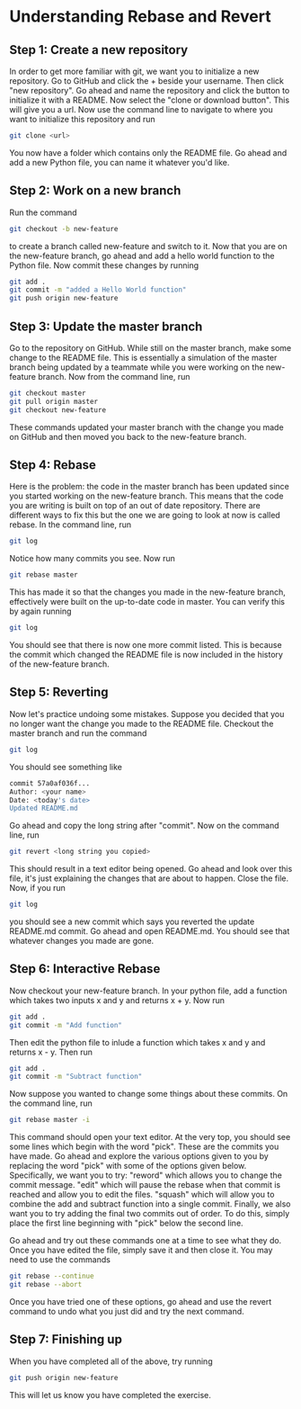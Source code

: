 # Understanding Rebase and Revert

## Step 1: Create a new repository

In order to get more familiar with git, we want you to initialize a new repository.
Go to GitHub and click the + beside your username. Then click "new repository".
Go ahead and name the repository and click the button to initialize it with a
README. Now select the "clone or download button". This will give you a url.
Now use the command line to navigate to where you want to initialize this
repository and run
```bash
git clone <url>
```
You now have a folder which contains only the README file. Go ahead and add a
new Python file, you can name it whatever you'd like.

## Step 2: Work on a new branch

Run the command
```bash
git checkout -b new-feature
```
to create a branch called new-feature and switch to it. Now that you are on the
new-feature branch, go ahead and add a hello world function to the Python file.
Now commit these changes by running
```bash
git add .
git commit -m "added a Hello World function"
git push origin new-feature
```

## Step 3: Update the master branch

Go to the repository on GitHub. While still on the master branch, make some
change to the README file. This is essentially a simulation of the master branch
being updated by a teammate while you were working on the new-feature branch.
Now from the command line, run
```bash
git checkout master
git pull origin master
git checkout new-feature
```
These commands updated your master branch with the change you made on GitHub
and then moved you back to the new-feature branch.

## Step 4: Rebase

Here is the problem: the code in the master branch has been updated since you
started working on the new-feature branch. This means that the code you are
writing is built on top of an out of date repository. There are different ways
to fix this but the one we are going to look at now is called rebase. In the
command line, run
```bash
git log
```
Notice how many commits you see. Now run
```bash
git rebase master
```
This has made it so that the changes you made in the new-feature branch, effectively
were built on the up-to-date code in master. You can verify this by again running
```bash
git log
```
You should see that there is now one more commit listed. This is because the
commit which changed the README file is now included in the history of the
new-feature branch.

## Step 5: Reverting

Now let's practice undoing some mistakes. Suppose you decided that you no longer
want the change you made to the README file. Checkout the master branch and run the command
```bash
git log
```
You should see something like
```bash
commit 57a0af036f...
Author: <your name>
Date: <today's date>
Updated README.md
```

Go ahead and copy the long string after "commit". Now on the command line, run
```bash
git revert <long string you copied>
```
This should result in a text editor being opened. Go ahead and look over this
file, it's just explaining the changes that are about to happen. Close the file.
Now, if you run
```bash
git log
```
you should see a new commit which says you reverted the update README.md commit.
Go ahead and open README.md. You should see that whatever changes you made are gone.

## Step 6: Interactive Rebase

Now checkout your new-feature branch. In your python file, add a function which
takes two inputs x and y and returns x + y. Now run
```bash
git add .
git commit -m "Add function"
```
Then edit the python file to inlude a function which takes x and y and returns
x - y. Then run
```bash
git add .
git commit -m "Subtract function"
```
Now suppose you wanted to change some things about these commits. On the command
line, run
```bash
git rebase master -i
```
This command should open your text editor. At the very top, you should see some
lines which begin with the word "pick". These are the commits you have made. Go
ahead and explore the various options given to you by replacing the word "pick"
with some of the options given below. Specifically, we want you to try:
"reword" which allows you to change the commit message.
"edit" which will pause the rebase when that commit is reached and allow you to
edit the files.
"squash" which will allow you to combine the add and subtract function into a
single commit.
Finally, we also want you to try adding the final two commits out of order. To
do this, simply place the first line beginning with "pick" below the second line.

Go ahead and try out these commands one at a time to see what they do. Once you
have edited the file, simply save it and then close it. You may need to use the commands
```bash
git rebase --continue
git rebase --abort
```
Once you have tried one of these options, go ahead and use the revert command to
undo what you just did and try the next command.

## Step 7: Finishing up

When you have completed all of the above, try running
```bash
git push origin new-feature
```
This will let us know you have completed the exercise.
